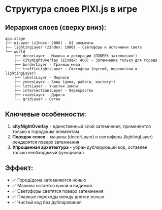 # Структура слоев PIXI.js в игре

## Иерархия слоев (сверху вниз):

```
app.stage
├── uiLayer (zIndex: 2000) - UI элементы
├── lightingLayer (zIndex: 1000) - Светофоры и источники света
└── world
    ├── decorLayer - Машина и декорации (ПОВЕРХ затемнения!)
    ├── cityNightOverlay (zIndex: 400) - Затемнение только для города
    ├── borderLayer - Границы мира
    ├── trafficLightsLayer - Светофоры (пустой, перенесены в lightingLayer)
    ├── labelsLayer - Подписи
    ├── zonesLayer - Зоны (дома, работа, институт)
    ├── lotsLayer - Участки земли
    ├── intersectionsLayer - Перекрестки
    ├── roadsLayer - Дороги
    └── gridLayer - Сетка
```

## Ключевые особенности:

1. **cityNightOverlay** - единственный слой затемнения, применяется только к городским элементам
2. **Порядок слоев** - машина (decorLayer) и светофоры (lightingLayer) рендерятся поверх затемнения
3. **Упрощенная архитектура** - убран дублирующий код, оставлен только необходимый функционал

## Эффект:

- ✅ Город/дома затемняются ночью
- ✅ Машина остается яркой и видимой
- ✅ Светофоры светятся поверх затемнения
- ✅ Плавные переходы между днем и ночью
- ✅ Чистый код без дублирования

